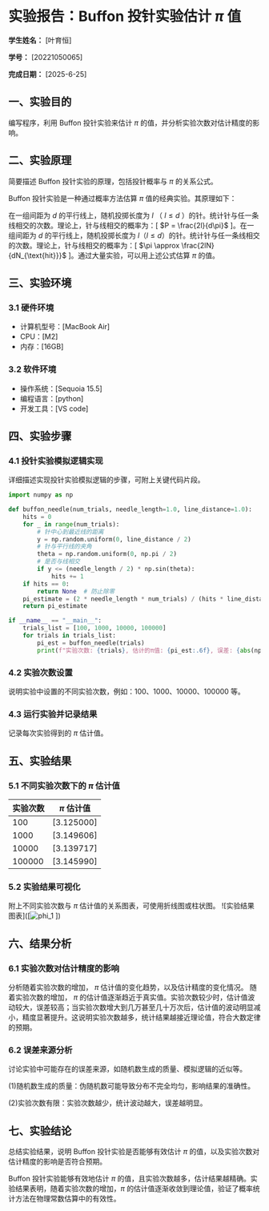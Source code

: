 
# 实验报告：Buffon 投针实验估计 $\pi$ 值

**学生姓名：** [叶育恒] 

**学号：** [20221050065] 

**完成日期：** [2025-6-25]

## 一、实验目的
编写程序，利用 Buffon 投针实验来估计 $\pi$ 的值，并分析实验次数对估计精度的影响。

## 二、实验原理
简要描述 Buffon 投针实验的原理，包括投针概率与 $\pi$ 的关系公式。

Buffon 投针实验是一种通过概率方法估算 $\pi$ 值的经典实验。其原理如下：

在一组间距为 $d$ 的平行线上，随机投掷长度为 $l$ （ $l \leq d$ ）的针。统计针与任一条线相交的次数。理论上，针与线相交的概率为：[ $P = \frac{2l}{d\pi}$ ]。在一组间距为 $d$ 的平行线上，随机投掷长度为 $l$（$l \leq d$）的针。统计针与任一条线相交的次数。理论上，针与线相交的概率为：[ $\pi \approx \frac{2lN}{dN_{\text{hit}}}$ ]。通过大量实验，可以用上述公式估算 $\pi$ 的值。

## 三、实验环境
### 3.1 硬件环境
- 计算机型号：[MacBook Air]
- CPU：[M2]
- 内存：[16GB]

### 3.2 软件环境
- 操作系统：[Sequoia 15.5]
- 编程语言：[python]
- 开发工具：[VS code]

## 四、实验步骤
### 4.1 投针实验模拟逻辑实现
详细描述实现投针实验模拟逻辑的步骤，可附上关键代码片段。
```python
import numpy as np

def buffon_needle(num_trials, needle_length=1.0, line_distance=1.0):
    hits = 0
    for _ in range(num_trials):
        # 针中心到最近线的距离
        y = np.random.uniform(0, line_distance / 2)
        # 针与平行线的夹角
        theta = np.random.uniform(0, np.pi / 2)
        # 是否与线相交
        if y <= (needle_length / 2) * np.sin(theta):
            hits += 1
    if hits == 0:
        return None  # 防止除零
    pi_estimate = (2 * needle_length * num_trials) / (hits * line_distance)
    return pi_estimate

if __name__ == "__main__":
    trials_list = [100, 1000, 10000, 100000]
    for trials in trials_list:
        pi_est = buffon_needle(trials)
        print(f"实验次数: {trials}, 估计的π值: {pi_est:.6f}, 误差: {abs(np.pi - pi_est):.6f}")
```

### 4.2 实验次数设置
说明实验中设置的不同实验次数，例如：100、1000、10000、100000 等。

### 4.3 运行实验并记录结果
记录每次实验得到的 $\pi$ 估计值。

## 五、实验结果
### 5.1 不同实验次数下的 $\pi$ 估计值
| 实验次数 | $\pi$ 估计值 |
|----------|---------------|
| 100      | [3.125000]  |
| 1000     | [3.149606]  |
| 10000    | [3.139717]  |
| 100000   | [3.145990]  |

### 5.2 实验结果可视化
附上不同实验次数与 $\pi$ 估计值的关系图表，可使用折线图或柱状图。
![实验结果图表]([![phi_1](https://github.com/user-attachments/assets/c82c6af6-24f5-43ce-a3f5-85830ec68ef3)
])



## 六、结果分析
### 6.1 实验次数对估计精度的影响
分析随着实验次数的增加， $\pi$ 估计值的变化趋势，以及估计精度的变化情况。
随着实验次数的增加， $\pi$ 的估计值逐渐趋近于真实值。实验次数较少时，估计值波动较大，误差较高；当实验次数增大到几万甚至几十万次后，估计值的波动明显减小，精度显著提升。这说明实验次数越多，统计结果越接近理论值，符合大数定律的预期。


### 6.2 误差来源分析
讨论实验中可能存在的误差来源，如随机数生成的质量、模拟逻辑的近似等。

(1)随机数生成的质量：伪随机数可能导致分布不完全均匀，影响结果的准确性。

(2)实验次数有限：实验次数越少，统计波动越大，误差越明显。

## 七、实验结论
总结实验结果，说明 Buffon 投针实验是否能够有效估计 $\pi$ 的值，以及实验次数对估计精度的影响是否符合预期。

Buffon 投针实验能够有效地估计 $\pi$ 的值，且实验次数越多，估计结果越精确。实验结果表明，随着实验次数的增加，$\pi$ 的估计值逐渐收敛到理论值，验证了概率统计方法在物理常数估算中的有效性。



        
